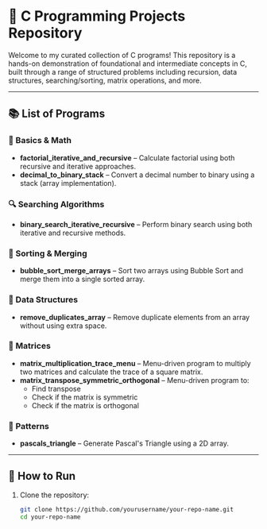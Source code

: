 # 🔧 C Programming Projects Repository

Welcome to my curated collection of C programs! This repository is a hands-on demonstration of foundational and intermediate concepts in C, built through a range of structured problems including recursion, data structures, searching/sorting, matrix operations, and more.

---

## 📚 List of Programs

### 🔢 Basics & Math
- **factorial_iterative_and_recursive** – Calculate factorial using both recursive and iterative approaches.
- **decimal_to_binary_stack** – Convert a decimal number to binary using a stack (array implementation).

### 🔍 Searching Algorithms
- **binary_search_iterative_recursive** – Perform binary search using both iterative and recursive methods.

### 🧹 Sorting & Merging
- **bubble_sort_merge_arrays** – Sort two arrays using Bubble Sort and merge them into a single sorted array.

### 🧠 Data Structures
- **remove_duplicates_array** – Remove duplicate elements from an array without using extra space.

### 🧮 Matrices
- **matrix_multiplication_trace_menu** – Menu-driven program to multiply two matrices and calculate the trace of a square matrix.
- **matrix_transpose_symmetric_orthogonal** – Menu-driven program to:
  - Find transpose
  - Check if the matrix is symmetric
  - Check if the matrix is orthogonal

### 🔺 Patterns
- **pascals_triangle** – Generate Pascal's Triangle using a 2D array.

---

## 🚀 How to Run

1. Clone the repository:
   ```bash
   git clone https://github.com/yourusername/your-repo-name.git
   cd your-repo-name
